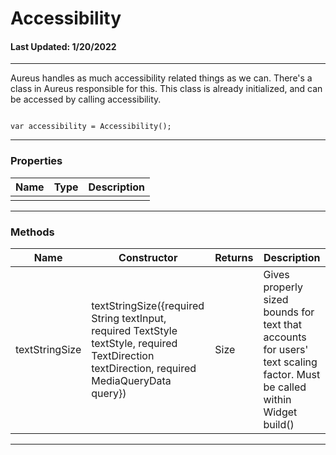 # Accessibility
#### Last Updated: 1/20/2022
--------------------

Aureus handles as much accessibility related things as we can. There's a class in Aureus responsible for this. This class is already initialized, and can be accessed by calling accessibility. 

~~~

var accessibility = Accessibility(); 

~~~

--------------------

### Properties

| Name | Type | Description |
|--------|-------------|----------|
|  |   |   |


--------------------

### Methods

| Name | Constructor | Returns | Description | 
|--------|-------------|----------|----------|
| textStringSize |textStringSize({required String textInput, required TextStyle textStyle, required TextDirection textDirection, required MediaQueryData query})  | Size  | Gives properly sized bounds for text that accounts for users' text scaling factor. Must be called within Widget build() | 

--------------------